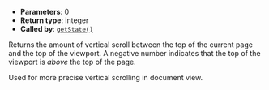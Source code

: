 * **Parameters**: 0
* **Return type**: integer
* **Called by**: [`getState()`](#getState)

Returns the amount of vertical scroll between the top of the current page and
the top of the viewport. A negative number indicates that the top of the
viewport is _above_ the top of the page.

Used for more precise vertical scrolling in document view.
